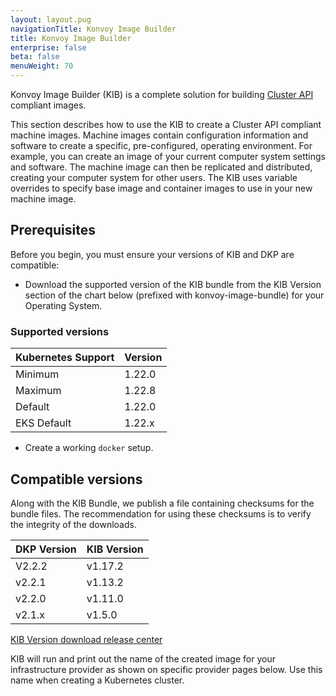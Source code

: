 ```yaml
---
layout: layout.pug
navigationTitle: Konvoy Image Builder
title: Konvoy Image Builder
enterprise: false
beta: false
menuWeight: 70
---
```


Konvoy Image Builder (KIB) is a complete solution for building
[Cluster API](https://cluster-api.sigs.k8s.io/) compliant images.

This section describes how to use the KIB to create a Cluster API compliant machine images. Machine images contain configuration information and software to create a specific, pre-configured, operating environment. For example, you can create an image of your current computer system settings and software. The machine image can then be replicated and distributed, creating your computer system for other users. The KIB uses variable overrides to specify base image and container images to use in your new machine image.

## Prerequisites

Before you begin, you must ensure your versions of KIB and DKP are compatible:

-  Download the supported version of the KIB bundle from the KIB Version section of the chart below (prefixed with konvoy-image-bundle) for your Operating System.
### Supported versions


| Kubernetes Support  | Version | 
|------------|----------------------|
| Minimum | 1.22.0 |
| Maximum | 1.22.8 |
| Default | 1.22.0 |
| EKS Default | 1.22.x |


-  Create a working `docker` setup.

## Compatible versions
Along with the KIB Bundle, we publish a file containing checksums for the bundle files.  The recommendation for using these checksums is to verify the integrity of the downloads.


| DKP Version  | KIB Version | 
|------------|----------------------|
| V2.2.2 | v1.17.2 |
| v2.2.1 | v1.13.2 |
| v2.2.0 | v1.11.0 |
| v2.1.x | v1.5.0 |

[KIB Version download release center](https://github.com/mesosphere/konvoy-image-builder/releases)

KIB will run and print out the name of the created image for your infrastructure provider as shown on specific provider pages below.   Use this name when creating a Kubernetes cluster.
